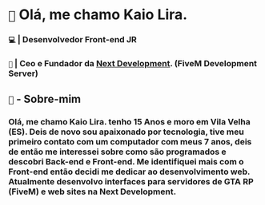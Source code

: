 # `👋` Olá, me chamo Kaio Lira.

### `💻` | Desenvolvedor Front-end JR
### `💼` | Ceo e Fundador da <a href="https://discord.gg/3uJ4tD9hs7">Next Development<a/>. (FiveM Development Server)

## `📃` - Sobre-mim

### Olá, me chamo Kaio Lira. tenho 15 Anos e moro em Vila Velha (ES). Deis de novo sou apaixonado por tecnologia, tive meu primeiro contato com um computador com meus 7 anos, deis de então me interessei sobre como são programados e descobri Back-end e Front-end. Me identifiquei mais com o Front-end então decidi me dedicar ao desenvolvimento web. Atualmente desenvolvo interfaces para servidores de GTA RP (FiveM) e web sites na Next Development.
